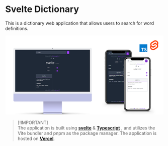 # Svelte Dictionary
This is a dictionary web application that allows users to search for word definitions.
<!-- banner start -->
![svelte dictionary project](https://github.com/Silent-Watcher/svelte-dictionary/blob/master/.github/svelte-dictionary-banner.png)
<!-- banner end -->
> [!IMPORTANT]\
> The application is built using **[svelte](https://svelte.dev)** & **[Typescript](https://www.typescriptlang.org)** , and utilizes the Vite bundler and pnpm as the package manager. The application is hosted on **[Vercel](https://vercel.com)**.
